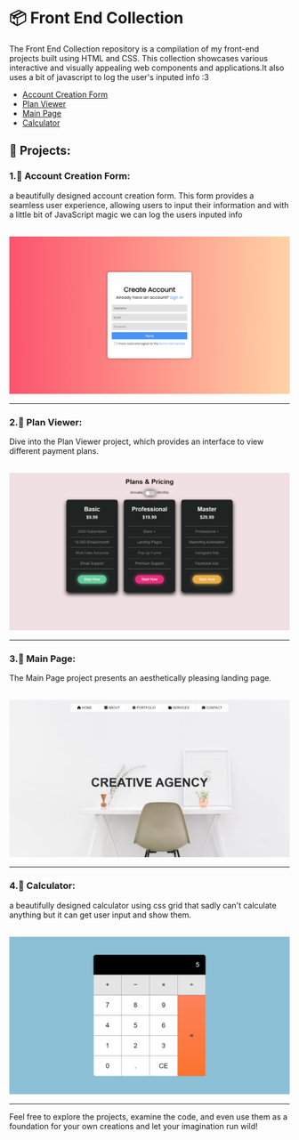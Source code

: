 
<h1>📦 Front End Collection</h1>

The Front End Collection repository is a compilation of my front-end projects built using HTML and CSS. This collection showcases various interactive and visually appealing web components and applications.It also uses a bit of javascript to log the user's inputed info :3


  - [Account Creation Form](#account-creation-form)
  - [Plan Viewer](#plan-viewer)
  - [Main Page](#main-page)
  - [Calculator](#calculator)


<h2>🎨 Projects:</h2>

<h3 id="account-creation-form">1.📄 Account Creation Form:</h3>
   a beautifully designed account creation form. This form provides a seamless user experience, allowing users to input their information and with a little bit of JavaScript magic we can log the users inputed info<br><br>
   
![Example Image](images/account-creation-form.png)
   
----
<h3 id="plan-viewer">2.🔖 Plan Viewer:</h3>
   Dive into the Plan Viewer project, which provides an interface to view different payment plans.<br><br>

   ![Example Image](images/plan-viewer.png)

   ----

<h3 id="main-page">3.🏡 Main Page:</h3>
   The Main Page project presents an aesthetically pleasing landing page.<br><br>

   ![Example Image](images/main-page.png)

   ----

   
<h3 id="calculator">4.🧮 Calculator:</h3>
   a beautifully designed calculator using css grid that sadly can't calculate anything but it can get user input and show them.<br><br>

   ![Example Image](images/calculator.png)

   ----

Feel free to explore the projects, examine the code, and even use them as a foundation for your own creations and let your imagination run wild!



